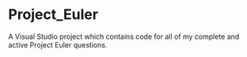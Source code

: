 # Project_Euler
A Visual Studio project which contains code for all of my complete and active Project Euler questions.
